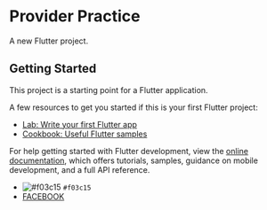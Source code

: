 # Provider Practice

A new Flutter project.

## Getting Started

This project is a starting point for a Flutter application.

A few resources to get you started if this is your first Flutter project:

- [Lab: Write your first Flutter app](https://docs.flutter.dev/get-started/codelab)
- [Cookbook: Useful Flutter samples](https://docs.flutter.dev/cookbook)

For help getting started with Flutter development, view the
[online documentation](https://docs.flutter.dev/), which offers tutorials,
samples, guidance on mobile development, and a full API reference.


- ![#f03c15](https://placehold.co/15x15/f03c15/f03c15.png) `#f03c15`
 - [FACEBOOK](https://www.facebook.com/itz.baid)




